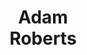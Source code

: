 ---
layout: page
title: Adam <br> Roberts
description: Google Research
img: assets/img/adam.jpeg
redirect: https://twitter.com/ada_rob
importance: 1
category: speaker
---